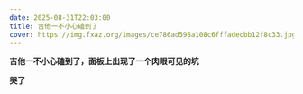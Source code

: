 ```yaml
---
date: 2025-08-31T22:03:00
title: 吉他一不小心磕到了
cover: https://img.fxaz.org/images/ce786ad598a108c6fffadecbb12f8c33.jpg
---
```

**吉他一不小心磕到了，面板上出现了一个肉眼可见的坑**

**哭了**

